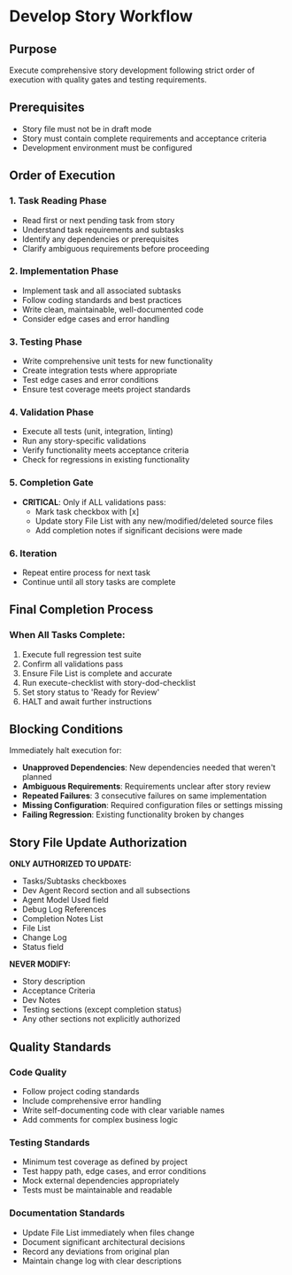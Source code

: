 # Develop Story Workflow

## Purpose
Execute comprehensive story development following strict order of execution with quality gates and testing requirements.

## Prerequisites
- Story file must not be in draft mode
- Story must contain complete requirements and acceptance criteria
- Development environment must be configured

## Order of Execution

### 1. Task Reading Phase
- Read first or next pending task from story
- Understand task requirements and subtasks
- Identify any dependencies or prerequisites
- Clarify ambiguous requirements before proceeding

### 2. Implementation Phase
- Implement task and all associated subtasks
- Follow coding standards and best practices
- Write clean, maintainable, well-documented code
- Consider edge cases and error handling

### 3. Testing Phase
- Write comprehensive unit tests for new functionality
- Create integration tests where appropriate
- Test edge cases and error conditions
- Ensure test coverage meets project standards

### 4. Validation Phase
- Execute all tests (unit, integration, linting)
- Run any story-specific validations
- Verify functionality meets acceptance criteria
- Check for regressions in existing functionality

### 5. Completion Gate
- **CRITICAL**: Only if ALL validations pass:
  - Mark task checkbox with [x]
  - Update story File List with any new/modified/deleted source files
  - Add completion notes if significant decisions were made

### 6. Iteration
- Repeat entire process for next task
- Continue until all story tasks are complete

## Final Completion Process

### When All Tasks Complete:
1. Execute full regression test suite
2. Confirm all validations pass
3. Ensure File List is complete and accurate
4. Run execute-checklist with story-dod-checklist
5. Set story status to 'Ready for Review'
6. HALT and await further instructions

## Blocking Conditions

Immediately halt execution for:
- **Unapproved Dependencies**: New dependencies needed that weren't planned
- **Ambiguous Requirements**: Requirements unclear after story review
- **Repeated Failures**: 3 consecutive failures on same implementation
- **Missing Configuration**: Required configuration files or settings missing
- **Failing Regression**: Existing functionality broken by changes

## Story File Update Authorization

**ONLY AUTHORIZED TO UPDATE:**
- Tasks/Subtasks checkboxes
- Dev Agent Record section and all subsections
- Agent Model Used field
- Debug Log References
- Completion Notes List
- File List
- Change Log
- Status field

**NEVER MODIFY:**
- Story description
- Acceptance Criteria
- Dev Notes
- Testing sections (except completion status)
- Any other sections not explicitly authorized

## Quality Standards

### Code Quality
- Follow project coding standards
- Include comprehensive error handling
- Write self-documenting code with clear variable names
- Add comments for complex business logic

### Testing Standards
- Minimum test coverage as defined by project
- Test happy path, edge cases, and error conditions
- Mock external dependencies appropriately
- Tests must be maintainable and readable

### Documentation Standards
- Update File List immediately when files change
- Document significant architectural decisions
- Record any deviations from original plan
- Maintain change log with clear descriptions